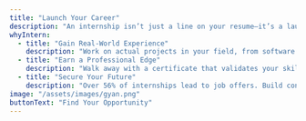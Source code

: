 ```yaml
---
title: "Launch Your Career"
description: "An internship isn’t just a line on your resume—it’s a launchpad for your professional journey. Dive into real-world projects, master industry tools, and build the expertise employers value most."
whyIntern:
  - title: "Gain Real-World Experience"
    description: "Work on actual projects in your field, from software development to marketing campaigns, and learn how businesses operate day-to-day."
  - title: "Earn a Professional Edge"
    description: "Walk away with a certificate that validates your skills, plus mentorship from industry experts to refine your career path."
  - title: "Secure Your Future"
    description: "Over 56% of internships lead to job offers. Build connections, prove your potential, and position yourself as a top candidate in your industry."
image: "/assets/images/gyan.png"
buttonText: "Find Your Opportunity"
---
```

